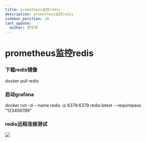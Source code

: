 ```yaml
---
title: prometheus监控redis
description: prometheus监控redis
sidebar_position: 10
last_update:
  author: 郑学贤
---
```


# prometheus监控redis

### 下载redis镜像

  docker pull redis

### 启动grafana

  docker run -d --name redis -p 6379:6379 redis:latest --requirepass "123456789"


### redis远程连接测试

![](@site/static/img/test_img/2022-08-21-22-42-57.png)


